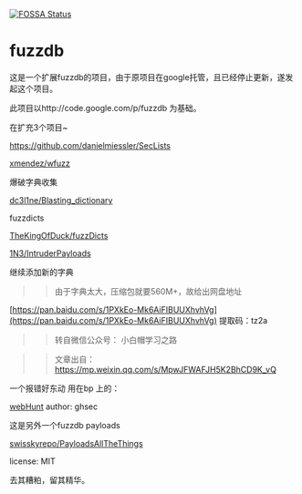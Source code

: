 [![FOSSA Status](https://app.fossa.io/api/projects/git%2Bgithub.com%2Ftennc%2Ffuzzdb.svg?type=shield)](https://app.fossa.io/projects/git%2Bgithub.com%2Ftennc%2Ffuzzdb?ref=badge_shield)

fuzzdb
========================
这是一个扩展fuzzdb的项目，由于原项目在google托管，且已经停止更新，遂发起这个项目。

此项目以http://code.google.com/p/fuzzdb 为基础。

在扩充3个项目~

https://github.com/danielmiessler/SecLists

[xmendez/wfuzz](https://github.com/xmendez/wfuzz/tree/master/wordlist)

爆破字典收集

[dc3l1ne/Blasting_dictionary](https://github.com/dc3l1ne/Blasting_dictionary)

fuzzdicts

[TheKingOfDuck/fuzzDicts](https://github.com/TheKingOfDuck/fuzzDicts)

[1N3/IntruderPayloads](https://github.com/1N3/IntruderPayloads)

继续添加新的字典
>>由于字典太大，压缩包就要560M+，故给出网盘地址

[https://pan.baidu.com/s/1PXkEo-Mk6AiFIBUUXhvhVg](https://pan.baidu.com/s/1PXkEo-Mk6AiFIBUUXhvhVg) 
提取码：tz2a 

>>转自微信公众号： 小白帽学习之路

>>文章出自：https://mp.weixin.qq.com/s/MpwJFWAFJH5K2BhCD9K_vQ


一个报错好东动  用在bp 上的：

[webHunt](https://github.com/ghsec/webHunt)
author: ghsec

这是另外一个fuzzdb payloads

[swisskyrepo/PayloadsAllTheThings](https://github.com/swisskyrepo/PayloadsAllTheThings)

license: MIT

去其糟粕，留其精华。

